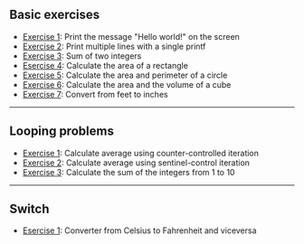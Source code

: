 ## Basic exercises
* [Exercise 1](./ex1.c/): Print the message "Hello world!" on the screen
* [Exercise 2](./ex2.c/): Print multiple lines with a single printf
* [Exercise 3](./ex3.c/): Sum of two integers
* [Esercise 4](./rectangle.c/): Calculate the area of a rectangle
* [Exercise 5](./circle.c/): Calculate the area and perimeter of a circle
* [Exercise 6](./cube.c/): Calculate the area and the volume of a cube
* [Exercise 7](./feettoinch.c/): Convert from feet to inches

---
## Looping problems
* [Exercise 1](./ex4.c/): Calculate average using counter-controlled iteration
* [Exercise 2](./ex5.c/): Calculate average using sentinel-control iteration
* [Exercise 3](./ex6.c/): Calculate the sum of the integers from 1 to 10 

---

## Switch
* [Esercise 1](./converter.c/): Converter from Celsius to Fahrenheit and viceversa
